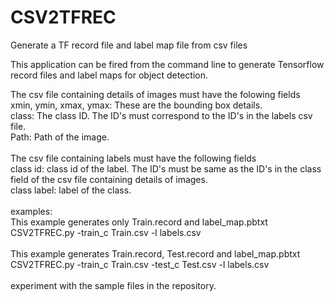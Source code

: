 # CSV2TFREC
Generate a TF record file and label map file from csv files

This application can be fired from the command line to generate Tensorflow record files and label maps for object detection.  

The csv file containing details of images must have the folowing fields  
xmin, ymin, xmax, ymax: These are the bounding box details.  
class: The class ID. The ID's must correspond to the ID's in the labels csv file.  
Path: Path of the image.  
<br>
The csv file containing labels must have the following fields  
class id: class id of the label. The ID's must be same as the ID's in the class field of the csv file containing details of images.  
class label: label of the class.  
<br>
examples:  
This example generates only Train.record and label_map.pbtxt  
CSV2TFREC.py -train_c Train.csv -l labels.csv  
<br>
This example generates Train.record, Test.record and label_map.pbtxt  
CSV2TFREC.py -train_c Train.csv -test_c Test.csv -l labels.csv  
<br>
experiment with the sample files in the repository.

